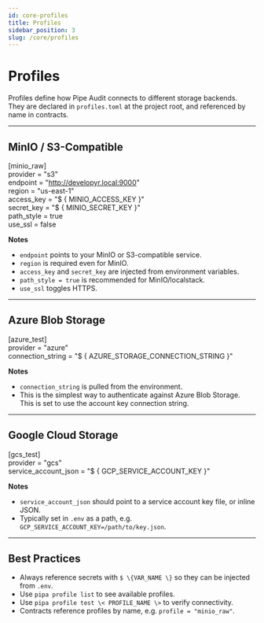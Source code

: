 ```yaml
---
id: core-profiles
title: Profiles
sidebar_position: 3
slug: /core/profiles
---
```


# Profiles

Profiles define how Pipe Audit connects to different storage backends.  
They are declared in `profiles.toml` at the project root, and referenced by name in contracts.

---

## MinIO / S3-Compatible

[minio_raw]  
provider   = "s3"  
endpoint   = "http://developyr.local:9000"  
region     = "us-east-1"  
access_key = "$ \{ MINIO_ACCESS_KEY \}"  
secret_key = "$ \{ MINIO_SECRET_KEY \}"  
path_style = true  
use_ssl    = false  

**Notes**  
- `endpoint` points to your MinIO or S3-compatible service.  
- `region` is required even for MinIO.  
- `access_key` and `secret_key` are injected from environment variables.  
- `path_style = true` is recommended for MinIO/localstack.  
- `use_ssl` toggles HTTPS.  

---

## Azure Blob Storage

[azure_test]  
provider = "azure"  
connection_string = "$ \{ AZURE_STORAGE_CONNECTION_STRING \}"  

**Notes**  
- `connection_string` is pulled from the environment.  
- This is the simplest way to authenticate against Azure Blob Storage. This is set to use the account key connection string.   

---

## Google Cloud Storage

[gcs_test]  
provider = "gcs"  
service_account_json = "$ \{ GCP_SERVICE_ACCOUNT_KEY \}"  

**Notes**  
- `service_account_json` should point to a service account key file, or inline JSON.  
- Typically set in `.env` as a path, e.g. `GCP_SERVICE_ACCOUNT_KEY=/path/to/key.json`.  

---

## Best Practices

- Always reference secrets with `$ \{VAR_NAME \}` so they can be injected from `.env`.  
- Use `pipa profile list` to see available profiles.  
- Use `pipa profile test \< PROFILE_NAME \>` to verify connectivity.  
- Contracts reference profiles by name, e.g. `profile = "minio_raw"`.  
